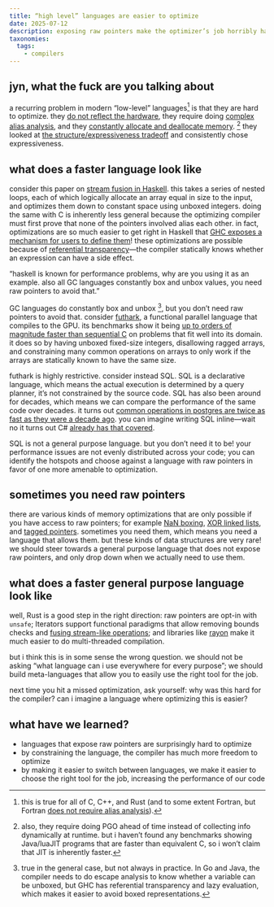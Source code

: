 ```yaml
---
title: “high level” languages are easier to optimize
date: 2025-07-12
description: exposing raw pointers make the optimizer’s job horribly hard. high level languages can constrain your program, making more optimizations sound.
taxonomies:
  tags:
    - compilers
---
```

## jyn, what the fuck are you talking about
a recurring problem in modern “low-level” languages[^2] is that they are hard to optimize. they [do not reflect the hardware](https://queue.acm.org/detail.cfm?id=3212479), they require doing [complex alias analysis](https://www.ralfj.de/blog/2018/07/24/pointers-and-bytes.html), and they [constantly allocate and deallocate memory](https://medium.com/@jbyj/my-javascript-is-faster-than-your-rust-5f98fe5db1bf). [^1] they looked at [the structure/expressiveness tradeoff](https://buttondown.com/hillelwayne/archive/the-capability-tractability-tradeoff/) and consistently chose expressiveness.
## what does a faster language look like
consider this paper on [stream fusion in Haskell](https://www.cs.tufts.edu/~nr/cs257/archive/duncan-coutts/stream-fusion.pdf). this takes a series of nested loops, each of which logically allocate an array equal in size to the input, and optimizes them down to constant space using unboxed integers. doing the same with C is inherently less general because the optimizing compiler must first prove that none of the pointers involved alias each other. in fact, optimizations are so much easier to get right in Haskell that [GHC exposes a mechanism for users to define them](https://wiki.haskell.org/GHC/Using_rules)! these optimizations are possible because of [referential transparency]—the compiler statically knows whether an expression can have a side effect.

[referential transparency]: https://softwareengineering.stackexchange.com/questions/254304/what-is-referential-transparency

“haskell is known for performance problems, why are you using it as an example. also all GC languages constantly box and unbox values, you need raw pointers to avoid that.”

GC languages do constantly box and unbox [^4], but you don’t need raw pointers to avoid that. consider [futhark](https://futhark-lang.org), a functional parallel language that compiles to the GPU. its benchmarks show it being [up to orders of magnitude faster than sequential C](https://futhark-lang.org/performance.html) on problems that fit well into its domain. it does so by having unboxed fixed-size integers, disallowing ragged arrays, and constraining many common operations on arrays to only work if the arrays are statically known to have the same size.

futhark is highly restrictive. consider instead SQL. SQL is a declarative language, which means the actual execution is determined by a query planner, it’s not constrained by the source code. SQL has also been around for decades, which means we can compare the performance of the same code over decades. it turns out [common operations in postgres are twice as fast as they were a decade ago](https://rmarcus.info/blog/2024/04/12/pg-over-time.html). you can imagine writing SQL inline—wait no it turns out C# [already has that covered](https://learn.microsoft.com/en-us/dotnet/csharp/linq/).

SQL is not a general purpose language. but you don’t need it to be! your performance issues are not evenly distributed across your code; you can identify the hotspots and choose against a language with raw pointers in favor of one more amenable to optimization.
## sometimes you need raw pointers
there are various kinds of memory optimizations that are only possible if you have access to raw pointers; for example [NaN boxing](https://piotrduperas.com/posts/nan-boxing), [XOR linked lists](https://github.com/laurelmay/xorlist), and [tagged pointers](https://en.wikipedia.org/wiki/Tagged_pointer?wprov=sfti1). sometimes you need them, which means you need a language that allows them. but these kinds of data structures are very rare! we should steer towards a general purpose language that does not expose raw pointers, and only drop down when we actually need to use them.
## what does a faster general purpose language look like
well, Rust is a good step in the right direction: raw pointers are opt-in with `unsafe`; Iterators support functional paradigms that allow removing bounds checks and [fusing stream-like operations](https://ntietz.com/blog/rusts-iterators-optimize-footgun/); and libraries like [rayon](https://docs.rs/rayon/latest/rayon/) make it much easier to do multi-threaded compilation.

but i think this is in some sense the wrong question. we should not be asking “what language can i use everywhere for every purpose”; we should build meta-languages that allow you to easily use the right tool for the job. <!-- TODO: link to systems thinking post -->  <!-- TODO: link to composable compilers -->

next time you hit a missed optimization, ask yourself: why was this hard for the compiler? can i imagine a language where optimizing this is easier?

## what have we learned?
- languages that expose raw pointers are surprisingly hard to optimize
- by constraining the language, the compiler has much more freedom to optimize
- by making it easier to switch between languages, we make it easier to choose the right tool for the job, increasing the performance of our code

[^1]: also, they require doing PGO ahead of time instead of collecting info dynamically at runtime. but i haven’t found any benchmarks showing Java/luaJIT programs that are faster than equivalent C, so i won’t claim that JIT is inherently faster.

[^2]: this is true for all of C, C++, and Rust (and to some extent Fortran, but Fortran [does not require alias analysis](https://beza1e1.tuxen.de/articles/faster_than_C.html)).

[^3]: in fact such a meta-language already exists, it’s called XML. XML is not a good language for programming in though.

[^4]: true in the general case, but not always in practice. In Go and Java, the compiler needs to do escape analysis to know whether a variable can be unboxed, but GHC has referential transparency and lazy evaluation, which makes it easier to avoid boxed representations.
